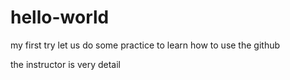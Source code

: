 # hello-world
my first try
let us do some practice to learn how to use the github

the instructor is very detail
